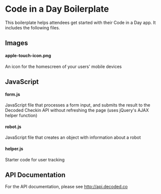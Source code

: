 Code in a Day Boilerplate
=========================

This boilerplate helps attendees get started with their Code in a Day app. It includes the following files.

## Images

#### apple-touch-icon.png

An icon for the homescreen of your users' mobile devices


## JavaScript

#### form.js

JavaScript file that processes a form input, and submits the result to the Decoded Checkin API without refreshing the page (uses jQuery's AJAX helper function)

#### robot.js

JavaScript file that creates an object with information about a robot

#### helper.js

Starter code for user tracking 


## API Documentation

For the API documentation, please see http://api.decoded.co
